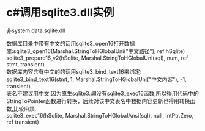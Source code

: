 # c#调用sqlite3.dll实例  
非system.data.sqlite.dll

数据库目录中带有中文的话用sqlite3_open16打开数据库:sqlite3_open16(Marshal.StringToHGlobalUni("中文路径"), ref hSqlite)    
                                                sqlite3_prepare16_v2(hSqlite, Marshal.StringToHGlobalUni(sql), num, ref stmt, transient)    
数据库内容含有中文的的话用sqlite3_bind_text16来绑定: sqlite3_bind_text16(stmt, 1, Marshal.StringToHGlobalUni("中文内容"), -1, transient)    
表名不建议用中文,因为原生sqlite3.dll没有sqlite3_exec16函数,所以得用代码中的StringToPointer函数进行转换，后续对该中文表名中数据内容更新也得用转换函数,比较麻烦.    
sqlite3_exec16(hSqlite, Marshal.StringToHGlobalAnsi(sql), null, IntPtr.Zero, ref transient)    

